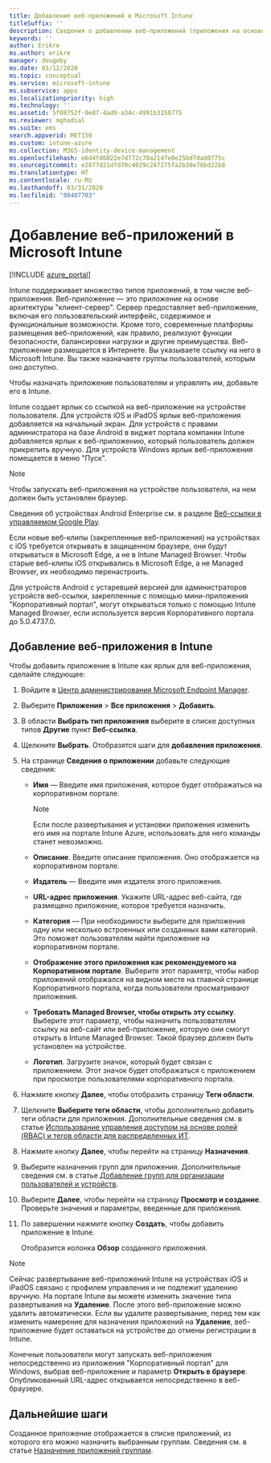 ```yaml
---
title: Добавление веб-приложений в Microsoft Intune
titleSuffix: ''
description: Сведения о добавлении веб-приложений (приложения на основе архитектуры "клиент-сервер") в Microsoft Intune.
keywords: ''
author: Erikre
ms.author: erikre
manager: dougeby
ms.date: 03/12/2020
ms.topic: conceptual
ms.service: microsoft-intune
ms.subservice: apps
ms.localizationpriority: high
ms.technology: ''
ms.assetid: 5f08752f-0e87-4ad9-a34c-4991b3150775
ms.reviewer: mghadial
ms.suite: ems
search.appverid: MET150
ms.custom: intune-azure
ms.collection: M365-identity-device-management
ms.openlocfilehash: e6d4fd6022e7d772c70a2147e0e25bd7dad0775c
ms.sourcegitcommit: e2877d21dfd70c4029c247275fa2b38e76bd22b8
ms.translationtype: HT
ms.contentlocale: ru-RU
ms.lasthandoff: 03/31/2020
ms.locfileid: "80407703"
---
```

# <a name="add-web-apps-to-microsoft-intune"></a>Добавление веб-приложений в Microsoft Intune

[!INCLUDE [azure_portal](../includes/azure_portal.md)]

Intune поддерживает множество типов приложений, в том числе веб-приложения. Веб-приложение — это приложение на основе архитектуры "клиент-сервер". Сервер предоставляет веб-приложение, включая его пользовательский интерфейс, содержимое и функциональные возможности. Кроме того, современные платформы размещения веб-приложений, как правило, реализуют функции безопасности, балансировки нагрузки и другие преимущества. Веб-приложение размещается в Интернете. Вы указываете ссылку на него в Microsoft Intune. Вы также назначаете группы пользователей, которым оно доступно. 

Чтобы назначать приложение пользователям и управлять им, добавьте его в Intune. 

Intune создает ярлык со ссылкой на веб-приложение на устройстве пользователя. Для устройств iOS и iPadOS ярлык веб-приложения добавляется на начальный экран. Для устройств с правами администратора на базе Android в виджет портала компании Intune добавляется ярлык к веб-приложению, который пользователь должен прикрепить вручную. Для устройств Windows ярлык веб-приложения помещается в меню "Пуск".

> [!Note]
> Чтобы запускать веб-приложения на устройстве пользователя, на нем должен быть установлен браузер. 
> 
> Сведения об устройствах Android Enterprise см. в разделе [Веб-ссылки в управляемом Google Play](apps-add-android-for-work.md#managed-google-play-web-links).
> 
> Если новые веб-клипы (закрепленные веб-приложения) на устройствах с iOS требуется открывать в защищенном браузере, они будут открываться в Microsoft Edge, а не в Intune Managed Browser. Чтобы старые веб-клипы iOS открывались в Microsoft Edge, а не Managed Browser, их необходимо перенастроить.
>
> Для устройств Android с устаревшей версией для администраторов устройств веб-ссылки, закрепленные с помощью мини-приложения "Корпоративный портал", могут открываться только с помощью Intune Managed Browser, если используется версия Корпоративного портала до 5.0.4737.0. 

## <a name="add-a-web-app-to-intune"></a>Добавление веб-приложения в Intune
Чтобы добавить приложение в Intune как ярлык для веб-приложения, сделайте следующее:

1. Войдите в [Центр администрирования Microsoft Endpoint Manager](https://go.microsoft.com/fwlink/?linkid=2109431).
2. Выберите **Приложения** > **Все приложения** > **Добавить**.
3. В области **Выбрать тип приложения** выберите в списке доступных типов **Другие** пункт **Веб-ссылка**.
4. Щелкните **Выбрать**. Отобразятся шаги для **добавления приложения**.
5. На странице **Сведения о приложении** добавьте следующие сведения:
    - **Имя** —  Введите имя приложения, которое будет отображаться на корпоративном портале. 

        > [!NOTE]
        > Если после развертывания и установки приложения изменить его имя на портале Intune Azure, использовать для него команды станет невозможно.

    - **Описание**. Введите описание приложения. Оно отображается на корпоративном портале.
    - **Издатель** — Введите имя издателя этого приложения.
    - **URL-адрес приложения**. Укажите URL-адрес веб-сайта, где размещено приложение, которое требуется назначить.
    - **Категория** — При необходимости выберите для приложения одну или несколько встроенных или созданных вами категорий. Это поможет пользователям найти приложение на корпоративном портале.
    - **Отображение этого приложения как рекомендуемого на Корпоративном портале**. Выберите этот параметр, чтобы набор приложений отображался на видном месте на главной странице Корпоративного портала, когда пользователи просматривают приложения.
    - **Требовать Managed Browser, чтобы открыть эту ссылку**. Выберите этот параметр, чтобы назначить пользователям ссылку на веб-сайт или веб-приложение, которую они смогут открыть в Intune Managed Browser. Такой браузер должен быть установлен на устройстве.
    - **Логотип**. Загрузите значок, который будет связан с приложением. Этот значок будет отображаться с приложением при просмотре пользователями корпоративного портала.
6. Нажмите кнопку **Далее**, чтобы отобразить страницу **Теги области**.
7. Щелкните **Выберите теги области**, чтобы дополнительно добавить теги области для приложения. Дополнительные сведения см. в статье [Использование управления доступом на основе ролей (RBAC) и тегов области для распределенных ИТ](../fundamentals/scope-tags.md).
8. Нажмите кнопку **Далее**, чтобы перейти на страницу **Назначения**.
9. Выберите назначения групп для приложения. Дополнительные сведения см. в статье [Добавление групп для организации пользователей и устройств](../fundamentals/groups-add.md). 
10. Выберите **Далее**, чтобы перейти на страницу **Просмотр и создание**. Проверьте значения и параметры, введенные для приложения.
11. По завершении нажмите кнопку **Создать**, чтобы добавить приложение в Intune.

    Отобразится колонка **Обзор** созданного приложения.

> [!Note]
> Сейчас развертывание веб-приложений Intune на устройствах iOS и iPadOS связано с профилем управления и не подлежит удалению вручную. На портале Intune вы можете изменить значение типа развертывания на **Удаление**. После этого веб-приложение можно удалить автоматически. Если вы удалите развертывание, перед тем как изменить намерение для назначения приложений на **Удаление**, веб-приложение будет оставаться на устройстве до отмены регистрации в Intune.

Конечные пользователи могут запускать веб-приложения непосредственно из приложения "Корпоративный портал" для Windows, выбрав веб-приложение и параметр **Открыть в браузере**. Опубликованный URL-адрес открывается непосредственно в веб-браузере. 

## <a name="next-steps"></a>Дальнейшие шаги

Созданное приложение отображается в списке приложений, из которого его можно назначить выбранным группам. Сведения см. в статье [Назначение приложений группам](apps-deploy.md). 
